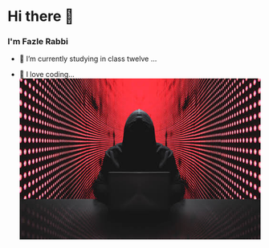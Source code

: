 # Hi there 👋
### I'm Fazle Rabbi

- 📖 I’m currently studying in class twelve ...

- 💙 I love coding...
![](photo.jpeg)

